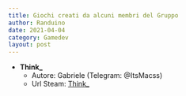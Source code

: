 ```yaml
---
title: Giochi creati da alcuni membri del Gruppo
author: Randuino
date: 2021-04-04
category: Gamedev
layout: post
---
```


- **Think_**
    - Autore: Gabriele (Telegram: @ItsMacss)
    - Url Steam: <a href="https://store.steampowered.com/app/1111410/Think/" target="_blank">Think_</a>

